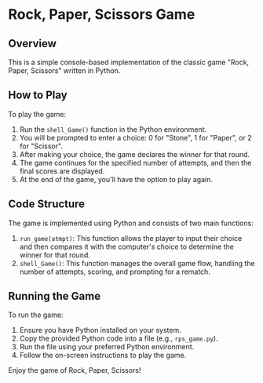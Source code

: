 # Rock, Paper, Scissors Game

## Overview

This is a simple console-based implementation of the classic game "Rock, Paper, Scissors" written in Python.

## How to Play

To play the game:

1. Run the `shell_Game()` function in the Python environment.
2. You will be prompted to enter a choice: 0 for "Stone", 1 for "Paper", or 2 for "Scissor".
3. After making your choice, the game declares the winner for that round.
4. The game continues for the specified number of attempts, and then the final scores are displayed.
5. At the end of the game, you'll have the option to play again.

## Code Structure

The game is implemented using Python and consists of two main functions:

1. `run_game(atmpt)`: This function allows the player to input their choice and then compares it with the computer's choice to determine the winner for that round.
2. `shell_Game()`: This function manages the overall game flow, handling the number of attempts, scoring, and prompting for a rematch.

## Running the Game

To run the game:

1. Ensure you have Python installed on your system.
2. Copy the provided Python code into a file (e.g., `rps_game.py`).
3. Run the file using your preferred Python environment.
4. Follow the on-screen instructions to play the game.

Enjoy the game of Rock, Paper, Scissors!

